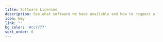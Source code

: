 ```yaml
---
title: Software Licenses
description: See what software we have available and how to request a license
icon: key
link: ""
bg_color: '#cc7777'
sort_order: 6
---
```

